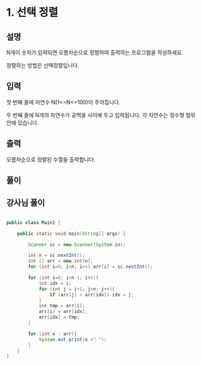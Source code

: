 # 1. 선택 정렬
  
## 설명

N개이 숫자가 입력되면 오름차순으로 정렬하여 출력하는 프로그램을 작성하세요.

정렬하는 방법은 선택정렬입니다.


## 입력
첫 번째 줄에 자연수 N(1<=N<=100)이 주어집니다.

두 번째 줄에 N개의 자연수가 공백을 사이에 두고 입력됩니다. 각 자연수는 정수형 범위 안에 있습니다.


## 출력
오름차순으로 정렬된 수열을 출력합니다.

## 풀이

## 강사님 풀이

```java

public class Main1 {

    public static void main(String[] args) {

        Scanner sc = new Scanner(System.in);

        int n = sc.nextInt();
        int [] arr = new int[n];
        for (int i=0; i<n; i++) arr[i] = sc.nextInt();

        for (int i=0; i<n-1; i++){
            int idx = i;
            for (int j = i+1; j<n; j++){
                if (arr[j] < arr[idx]) idx = j;
            }
            int tmp = arr[i];
            arr[i] = arr[idx];
            arr[idx] = tmp;
        }

        for (int x : arr){
            System.out.print(x +" ");
        }
    }
}
```